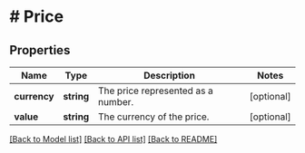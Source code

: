 # # Price

## Properties

Name | Type | Description | Notes
------------ | ------------- | ------------- | -------------
**currency** | **string** | The price represented as a number. | [optional]
**value** | **string** | The currency of the price. | [optional]

[[Back to Model list]](../../README.md#models) [[Back to API list]](../../README.md#endpoints) [[Back to README]](../../README.md)
